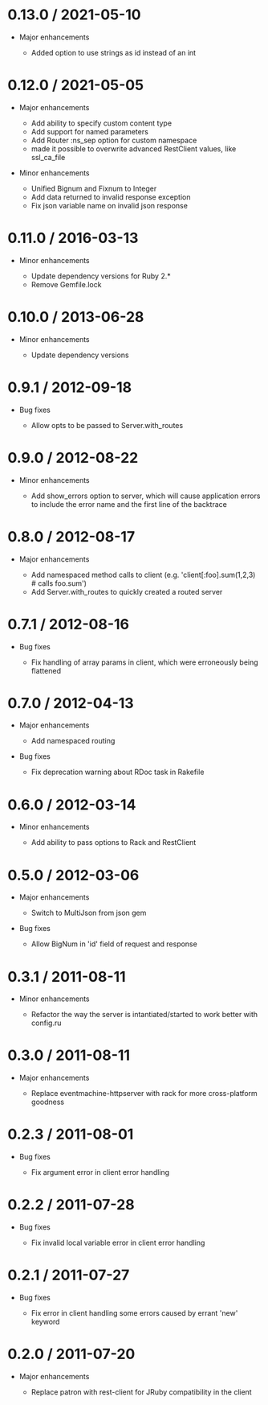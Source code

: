# 0.13.0 / 2021-05-10

* Major enhancements

  * Added option to use strings as id instead of an int

# 0.12.0 / 2021-05-05

* Major enhancements

  * Add ability to specify custom content type
  * Add support for named parameters
  * Add Router :ns_sep option for custom namespace
  * made it possible to overwrite advanced RestClient values, like ssl_ca_file

* Minor enhancements

  * Unified Bignum and Fixnum to Integer
  * Add data returned to invalid response exception
  * Fix json variable name on invalid json response

# 0.11.0 / 2016-03-13

* Minor enhancements

  * Update dependency versions for Ruby 2.*
  * Remove Gemfile.lock

# 0.10.0 / 2013-06-28

* Minor enhancements

  * Update dependency versions

# 0.9.1 / 2012-09-18

* Bug fixes

  * Allow opts to be passed to Server.with_routes

# 0.9.0 / 2012-08-22

* Minor enhancements

  * Add show_errors option to server, which will cause application errors to include the error name and the first line of the backtrace

# 0.8.0 / 2012-08-17

* Major enhancements

  * Add namespaced method calls to client (e.g. 'client[:foo].sum(1,2,3) # calls foo.sum')
  * Add Server.with_routes to quickly created a routed server

# 0.7.1 / 2012-08-16

* Bug fixes

  * Fix handling of array params in client, which were erroneously being flattened

# 0.7.0 / 2012-04-13

* Major enhancements

  * Add namespaced routing

* Bug fixes

  * Fix deprecation warning about RDoc task in Rakefile

# 0.6.0 / 2012-03-14

* Minor enhancements

  * Add ability to pass options to Rack and RestClient

# 0.5.0 / 2012-03-06

* Major enhancements

  * Switch to MultiJson from json gem

* Bug fixes

  * Allow BigNum in 'id' field of request and response

# 0.3.1 / 2011-08-11

* Minor enhancements

  * Refactor the way the server is intantiated/started to work better with config.ru

# 0.3.0 / 2011-08-11

* Major enhancements

  * Replace eventmachine-httpserver with rack for more cross-platform goodness

# 0.2.3 / 2011-08-01

* Bug fixes

  * Fix argument error in client error handling

# 0.2.2 / 2011-07-28

* Bug fixes

  * Fix invalid local variable error in client error handling

# 0.2.1 / 2011-07-27

* Bug fixes

  * Fix error in client handling some errors caused by errant 'new' keyword

# 0.2.0 / 2011-07-20

* Major enhancements

  * Replace patron with rest-client for JRuby compatibility in the client
